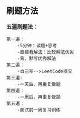 ## 刷题方法

**五遍刷题法：**

```
第一遍：
	-5分钟：读题+思考
	-直接看解法：比较解法优劣
	-背、默写优秀解法
第二遍：
	-自己写-->LeetCode提交
第三遍:
	-一天后，再重复做题
第四遍：
	-一周后，再重复做题
第五遍：
	-面试前一周复习训练
```

